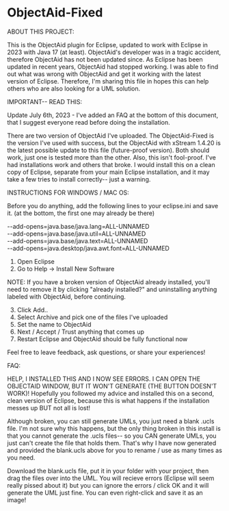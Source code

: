 # ObjectAid-Fixed

ABOUT THIS PROJECT:

This is the ObjectAid plugin for Eclipse, updated to work with Eclipse in 2023 with Java 17 (at least).
ObjectAid's developer was in a tragic accident, therefore ObjectAid has not been updated since. As Eclipse has been updated in recent years, ObjectAid had stopped working. I was able to find out what was wrong with ObjectAid and get it working with the latest version of Eclipse. Therefore, I'm sharing this file in hopes this can help others who are also looking for a UML solution.


IMPORTANT-- READ THIS:

Update July 6th, 2023 - I've added an FAQ at the bottom of this document, that I suggest everyone read before doing the installation.

There are two version of ObjectAid I've uploaded. The ObjectAid-Fixed is the version I've used with success, but the ObjectAid with xStream 1.4.20 is the latest possible update to this file (future-proof version). Both should work, just one is tested more than the other.
Also, this isn't fool-proof. I've had installations work and others that broke. I would install this on a clean copy of Eclipse, separate from your main Eclipse installation, and it may take a few tries to install correctly-- just a warning.


INSTRUCTIONS FOR WINDOWS / MAC OS:

Before you do anything, add the following lines to your eclipse.ini and save it.
(at the bottom, the first one may already be there)

--add-opens=java.base/java.lang=ALL-UNNAMED  
--add-opens=java.base/java.util=ALL-UNNAMED  
--add-opens=java.base/java.text=ALL-UNNAMED  
--add-opens=java.desktop/java.awt.font=ALL-UNNAMED

1. Open Eclipse
2. Go to Help -> Install New Software

NOTE: If you have a broken version of ObjectAid already installed, you'll need to remove it by clicking "already installed?" and uninstalling anything labeled with ObjectAid, before continuing.

3. Click Add..
4. Select Archive and pick one of the files I've uploaded
5. Set the name to ObjectAid
6. Next / Accept / Trust anything that comes up
7. Restart Eclipse and ObjectAid should be fully functional now



Feel free to leave feedback, ask questions, or share your experiences!

FAQ:

HELP, I INSTALLED THIS AND I NOW SEE ERRORS. I CAN OPEN THE OBJECTAID WINDOW, BUT IT WON'T GENERATE (THE BUTTON DOESN'T WORK)!
Hopefully you followed my advice and installed this on a second, clean version of Eclipse, because this is what happens if the installation messes up BUT not all is lost! 

Although broken, you can still generate UMLs, you just need a blank .ucls file. I'm not sure why this happens, but the only thing broken in this install is that you cannot generate the .ucls files-- so you CAN generate UMLs, you just can't create the file that holds them. That's why I have now generated and provided the blank.ucls above for you to rename / use as many times as you need. 

Download the blank.ucls file, put it in your folder with your project, then drag the files over into the UML. You will recieve errors (Eclipse will seem really pissed about it) but you can ignore the errors / click OK and it will generate the UML just fine. You can even right-click and save it as an image!
